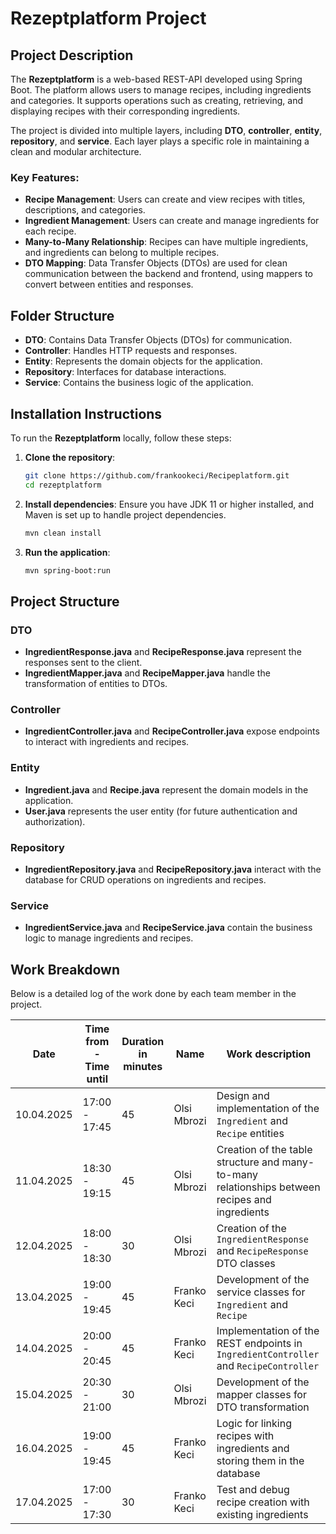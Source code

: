 
# Rezeptplatform Project

## Project Description

The **Rezeptplatform** is a web-based REST-API developed using Spring Boot. The platform allows users to manage recipes, including ingredients and categories. It supports operations such as creating, retrieving, and displaying recipes with their corresponding ingredients.

The project is divided into multiple layers, including **DTO**, **controller**, **entity**, **repository**, and **service**. Each layer plays a specific role in maintaining a clean and modular architecture.

### Key Features:
- **Recipe Management**: Users can create and view recipes with titles, descriptions, and categories.
- **Ingredient Management**: Users can create and manage ingredients for each recipe.
- **Many-to-Many Relationship**: Recipes can have multiple ingredients, and ingredients can belong to multiple recipes.
- **DTO Mapping**: Data Transfer Objects (DTOs) are used for clean communication between the backend and frontend, using mappers to convert between entities and responses.

## Folder Structure

- **DTO**: Contains Data Transfer Objects (DTOs) for communication.
- **Controller**: Handles HTTP requests and responses.
- **Entity**: Represents the domain objects for the application.
- **Repository**: Interfaces for database interactions.
- **Service**: Contains the business logic of the application.

## Installation Instructions

To run the **Rezeptplatform** locally, follow these steps:

1. **Clone the repository**:
    ```bash
    git clone https://github.com/frankookeci/Recipeplatform.git
    cd rezeptplatform
    ```

2. **Install dependencies**:
    Ensure you have JDK 11 or higher installed, and Maven is set up to handle project dependencies.
    ```bash
    mvn clean install
    ```

3. **Run the application**:
    ```bash
    mvn spring-boot:run
    ```



## Project Structure

### DTO
- **IngredientResponse.java** and **RecipeResponse.java** represent the responses sent to the client.
- **IngredientMapper.java** and **RecipeMapper.java** handle the transformation of entities to DTOs.

### Controller
- **IngredientController.java** and **RecipeController.java** expose endpoints to interact with ingredients and recipes.

### Entity
- **Ingredient.java** and **Recipe.java** represent the domain models in the application.
- **User.java** represents the user entity (for future authentication and authorization).

### Repository
- **IngredientRepository.java** and **RecipeRepository.java** interact with the database for CRUD operations on ingredients and recipes.

### Service
- **IngredientService.java** and **RecipeService.java** contain the business logic to manage ingredients and recipes.

## Work Breakdown

Below is a detailed log of the work done by each team member in the project.

| Date       | Time from - Time until | Duration in minutes | Name         |  Work description                                                                 |
|-------------|---------------------------|------------------|--------------|-------------------------------------------------------------------------------------|
| 10.04.2025  | 17:00 - 17:45              | 45               | Olsi Mbrozi  | Design and implementation of the `Ingredient` and `Recipe` entities               |
| 11.04.2025  | 18:30 - 19:15              | 45               | Olsi Mbrozi  | Creation of the table structure and many-to-many relationships between recipes and ingredients |
| 12.04.2025  | 18:00 - 18:30              | 30               | Olsi Mbrozi  | Creation of the `IngredientResponse` and `RecipeResponse` DTO classes            |
| 13.04.2025  | 19:00 - 19:45              | 45               | Franko Keci  | Development of the service classes for `Ingredient` and `Recipe` |
| 14.04.2025  | 20:00 - 20:45              | 45               | Franko Keci  | Implementation of the REST endpoints in `IngredientController` and `RecipeController` |
| 15.04.2025  | 20:30 - 21:00              | 30               | Olsi Mbrozi  | Development of the mapper classes for DTO transformation                              |
| 16.04.2025  | 19:00 - 19:45              | 45               | Franko Keci  | Logic for linking recipes with ingredients and storing them in the database |
| 17.04.2025  | 17:00 - 17:30              | 30               | Franko Keci  | Test and debug recipe creation with existing ingredients                 |

